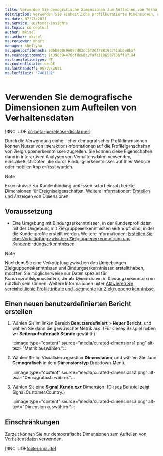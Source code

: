```yaml
---
title: Verwenden Sie demografische Dimensionen zum Aufteilen von Verhaltensdaten (kuratierte Dimensionen)
description: Verwenden Sie einheitliche profilkuratierte Dimensionen, um Zielgruppenerkenntnisse-Kundenprofileigenschaften zu ermöglichen.
ms.date: 07/27/2021
ms.service: customer-insights
ms.topic: conceptual
author: mkisel
ms.author: mkisel
ms.reviewer: mhart
manager: shellyha
ms.openlocfilehash: 50bb800c9e097d03cc6f26f79819c741ab5e8baf
ms.sourcegitcommit: 1c396394470df8e68c2fafe3106567536ff87194
ms.translationtype: HT
ms.contentlocale: de-DE
ms.lasthandoff: 08/30/2021
ms.locfileid: "7461102"
---
```

# <a name="use-demographic-dimensions-for-splitting-behavioral-data"></a>Verwenden Sie demografische Dimensionen zum Aufteilen von Verhaltensdaten

[!INCLUDE [cc-beta-prerelease-disclaimer](includes/cc-beta-prerelease-disclaimer.md)]

Durch die Verwendung einheitlicher demografischer Profildimensionen können Nutzer von Interaktionsinformationen auf die Profileigenschaften von Zielgruppenerkenntnissen zugreifen. Sie können diese Eigenschaften dann in interaktiven Analysen von Verhaltensdaten verwenden, einschließlich Daten, die durch Bindungserkenntnissen auf Ihrer Website oder mobilen App erfasst wurden.

>[!NOTE]
> Erkenntnisse zur Kundenbindung umfassen sofort einsatzbereite Dimensionen für Ereigniseigenschaften. Weitere Informationen: [Erstellen und Anzeigen von Dimensionen](dimensions.md)

## <a name="prerequisite"></a>Voraussetzung

- Eine Umgebung mit Bindungserkenntnissen, in der Kundenprofildaten mit der Umgebung mit Zielgruppenerkenntnissen verknüpft sind, in der die Kundenprofile erstellt werden. Weitere Informationen: [Erstellen Sie eine Verknüpfung zwischen Zielgruppenerkenntnissen und Kundenbindungserkenntnissen](integrate-audience-insights-engagement-insights.md)

> [!NOTE]
> Nachdem Sie eine Verknüpfung zwischen den Umgebungen Zielgruppenerkenntnissen und Bindungserkenntnissen erstellt haben, möchten Sie möglicherweise nur Daten speziell für Kundenprofileigenschaften, die als Dimensionen in Bindungserkenntnissen nützlich sein können. Weitere Informationen unter [Aktivieren Sie vereinheitlichte Profilattribute und -segmente für Zielgruppenerkenntnisse](integrate-audience-insights-engagement-insights.md#enable-audience-insights-unified-profiles-attributes-and-segments).<!--note from editor: Suggested. -->

## <a name="create-a-new-custom-report"></a>Einen neuen benutzerdefinierten Bericht erstellen

1. Wählen Sie im linken Bereich **Benutzerdefiniert** > **Neuer Bericht**, und wählen Sie dann die gewünschte Metrik aus. (Für dieses Beispiel haben wir **Seitenaufrufe nach Stunde** gewählt.)

    :::image type="content" source="media/curated-dimensions1.png" alt-text="Metrik auswählen.":::

2. Wählen Sie im Visualisierungseditor **Dimensionen**, und wählen Sie dann **Demografisch** in dem **Dimensionstyp** Dropdown-Menü.

    :::image type="content" source="media/curated-dimensions2.png" alt-text="Demografisch wählen.":::

3. Wählen Sie eine **Signal.Kunde.*xxx*** Dimension. (Dieses Beispiel zeigt Signal.Customer.Country.)

    :::image type="content" source="media/curated-dimensions3.png" alt-text="Dimension auswählen.":::
  
## <a name="limitations"></a>Einschränkungen

Zurzeit können Sie nur demografische Dimensionen zum Aufteilen von Verhaltensdaten verwenden.


[!INCLUDE[footer-include](../includes/footer-banner.md)]
